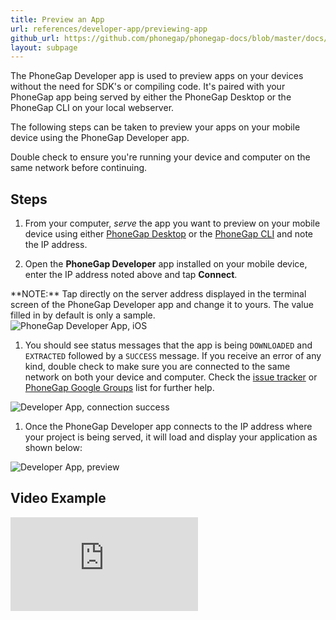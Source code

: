 ```yaml
---
title: Preview an App
url: references/developer-app/previewing-app
github_url: https://github.com/phonegap/phonegap-docs/blob/master/docs/3-references/developer-app/2-previewing-app.html.md
layout: subpage
---
```


The PhoneGap Developer app is used to preview apps on your devices without the need for SDK's or compiling code. It's paired with your PhoneGap app being served by either the PhoneGap Desktop or the PhoneGap CLI on your local webserver.

The following steps can be taken to preview your apps on your mobile device using the PhoneGap Developer app.

<div class="alert--warning">Double check to ensure you're running your device and computer on the same network before continuing. </div>

## Steps

1. From your computer, *serve* the app you want to preview on your mobile device using either [PhoneGap Desktop](/getting-started/4-preview-your-app/desktop) or the [PhoneGap CLI](/getting-started/4-preview-your-app/cli) and note the IP address.

1. Open the **PhoneGap Developer** app installed on your mobile device, enter the IP address noted above and tap  **Connect**.

  <div class="alert--info"> **NOTE:** Tap directly on the server address displayed in the terminal screen of the PhoneGap Developer app and change it to yours. The value filled in by default is only a sample. </div>

  <img class="mobile-image" src="/images/dev-app-enter-add.png" alt="PhoneGap Developer App, iOS"/>

1. You should see status messages that the app is being `DOWNLOADED` and `EXTRACTED` followed by a `SUCCESS` message. If you receive an error of any kind, double check to make sure you are connected to the same network on both your device and computer. Check the [issue tracker](https://github.com/phonegap/phonegap-app-developer/issues) or [PhoneGap Google Groups](https://groups.google.com/forum/#!forum/phonegap) list for further help.

  <img class="mobile-image" src="/images/dev-app-success.jpg" alt="Developer App, connection success"/>

1. Once the PhoneGap Developer app connects to the IP address where your project is being served, it will load and display your application as shown below:

  <img class="mobile-image" src="/images/dev-app-preview.jpg" alt="Developer App, preview"/>

## Video Example

<div class="video-wrapper">
  <iframe src="https://www.youtube.com/embed/pggw-9b8RVY" frameborder="0" allowfullscreen></iframe>
</div>
